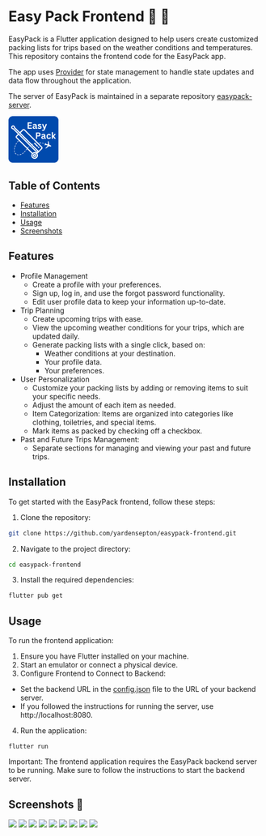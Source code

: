 # Easy Pack Frontend :luggage: :memo:

EasyPack is a Flutter application designed to help users create customized packing lists for trips based on the weather conditions and temperatures. This repository contains the frontend code for the EasyPack app.

The app uses [Provider](https://pub.dev/packages/provider) for state management to handle state updates and data flow throughout the application.

The server of EasyPack is maintained in a separate repository [easypack-server](https://github.com/yardensepton/easypack-server).

<img src="https://github.com/yardensepton/easypack-frontend/blob/ce82672abd3e5d3a93b73b971fd8bd6dba95444b/assets/background/EasyPack.png" width="100" />


## Table of Contents
* [Features](#features)
* [Installation](#installation)
* [Usage](#usage)
* [Screenshots](#Screenshots-📸)

## Features
* Profile Management
    * Create a profile with your preferences.
    * Sign up, log in, and use the forgot password functionality.
    * Edit user profile data to keep your information up-to-date.
* Trip Planning
    * Create upcoming trips with ease.
    * View the upcoming weather conditions for your trips, which are updated daily.
    * Generate packing lists with a single click, based on:
        * Weather conditions at your destination.
        * Your profile data.
        * Your preferences.
* User Personalization
    * Customize your packing lists by adding or removing items to suit your specific needs.
    *  Adjust the amount of each item as needed.
    * Item Categorization: Items are organized into categories like clothing, toiletries, and special items.
    * Mark items as packed by checking off a checkbox.
* Past and Future Trips Management:
    * Separate sections for managing and viewing your past and future trips.

## Installation
To get started with the EasyPack frontend, follow these steps:
1. Clone the repository:
```bash
git clone https://github.com/yardensepton/easypack-frontend.git
```
2. Navigate to the project directory:
```bash
cd easypack-frontend
```
3. Install the required dependencies:
```bash
flutter pub get
```
## Usage
To run the frontend application:
1. Ensure you have Flutter installed on your machine.
2. Start an emulator or connect a physical device.
3. Configure Frontend to Connect to Backend:
* Set the backend URL in the [config.json](assets/config.json) file to the URL of your backend server.
* If you followed the instructions for running the server, use http://localhost:8080.
4. Run the application:
```
flutter run
```

Important: The frontend application requires the EasyPack backend server to be running. Make sure to follow the instructions to start the backend server.


## Screenshots 📸
<img src="https://github.com/user-attachments/assets/2a7cb42c-5630-4167-801c-35dff28289cd" width="30%"></img> <img src="https://github.com/user-attachments/assets/b4cf8a5a-287c-4d20-9918-e7bc4d32c729" width="30%"></img> <img src="https://github.com/user-attachments/assets/24233325-55c8-4881-9d87-68c46e6fb22b" width="30%"></img> <img src="https://github.com/user-attachments/assets/9c8799af-f327-48cf-a1d2-94a3070a3c2f" width="30%"></img> <img src="https://github.com/user-attachments/assets/26421c06-5555-4101-9d9a-b68e24f95548" width="30%"></img> <img src="https://github.com/user-attachments/assets/5322ab81-401d-4b37-80d7-d7af9e54021b" width="30%"></img> <img src="https://github.com/user-attachments/assets/d61e369d-34e9-4eab-a9ef-58463892c42c" width="30%"></img> <img src="https://github.com/user-attachments/assets/1ec7bc96-0447-4d07-96c7-bb21df770357" width="30%"></img> <img src="https://github.com/user-attachments/assets/210f9025-5cbe-47dd-a63d-c41491b0f047" width="30%"></img> 
